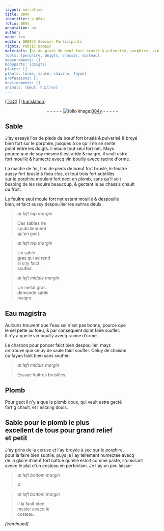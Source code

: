 ```yaml
---
layout: narrative
title: 084v
identifier: p-084v
folio: 084v
annotation: no
author:
mode: tcn
editor: GR8975 Seminar Participants
rights: Public Domain
materials: [os de pieds de bœuf fort bruslé & pulverisé, porphire, vin bouilly avecq racine d'orme, mache de fer, os de pieds de bœuf fort bruslé, feultre aussy fort bruslé, plomb, feultre, sable gras, metal gras, sable maigre, Eau magistra, eau sel, sel, vin bouilly avecq racine d'orme., charbon pour poncer, celuy de saule, Celuy de chaisne ou fayan, huitres bruslées, Plomb, plomb doux, estaing douls, ceruse, glaire d'oeuf fort battue]
tools: [porphire, doigts, chassis, costeau]
measurements: []
bodyparts: [doigts]
places: []
plants: [orme, saule, chaisne, fayan]
professions: []
environments: []
animals: [bœuf, huitres]
---
```


 <p><a href="{{ site.baseurl }}/normalized/">[TOC]</a> | <a href="{{ site.baseurl }}/texts/p-084v_tl/" target="_blank">[translation]</a></p><div class="folio" align="center">- - - - - <a href="http://gallica.bnf.fr/ark:/12148/btv1b10500001g/f174.image" target="_blank"><img src="https://cu-mkp.github.io/2017-workshop-edition/assets/photo-icon.png" alt="folio image: " style="display:inline-block; margin-bottom:-3px;"/>084v</a> - - - - - </div>  
  

## Sable

 
J'ay essayé l'<span class="m">os de <span class="add">pieds de</span> <span class="al">bœuf</span> fort bruslé & pulverisé</span> & broyé<br/> bien fort sur le <span class="tl"><span class="m">porphire</span></span>, jusques à ce qu'il <span class="sn">ne se sente<br/> point entre les <span class="tl"><span class="bp">doigts</span></span></span>. Il moule tout seul fort net. Mays<br/> pource que de soy mesme il est aride & maigre, il veult estre<br/> fort mouillé & humecté avecq <span class="m">vin bouilly avecq racine d'<span class="pa">orme</span></span>.
 
La <span class="m">mache de fer</span>, l'<span class="m">os de pieds de <span class="al">bœuf</span> fort bruslé</span>, le <span class="m">feultre<br/> aussy fort bruslé</span> à foeu clos, et tout trois fort subtillés<br/> sur le <span class="tl"><span class="m">porphire</span></span> moulent fort nect en <span class="m">plomb</span>, sans qu'il soit<br/> besoing de les recuire beaucoup, & gectant <span class="del">le</span> <span class="add">au</span> <span class="tl">chassis</span> chault<br/> ou froit.
 
Le <span class="m">feultre</span> seul moule fort net estant mouillé & despouille<br/> bien, et faict aussy despouiller les aultres deulx.
 
> *at left top margin*
> 
> 
>   Ces sables ne<br/> soubstiennent<br/> qu'un gect.
 
> *at left top margin*
> 
> 
>   Un <span class="m">sable<br/> gras</span> qui se rend<br/> si uny faict<br/> soufler.
 
> *at left middle margin*
> 
> 
>   Un <span class="m">metal gras</span><br/> demande <span class="m">sable<br/> maigre</span>.
 
 
  

## <span class="m">Eau magistra</span>

 
Aulcuns trouvent que l'<span class="m">eau sel</span> n'est pas bonne, pource que<br/> le <span class="m">sel</span> pette au foeu, & par consequent doibt faire soufler.<br/> Il n'y a que le <span class="m">vin bouilly avecq racine d'<span class="pa">orme</span>.</span>
 
Le <span class="m">charbon pour poncer</span> faict bien despouiller, mays<br/> on trouve que <span class="m">celuy de <span class="pa">saule</span></span> faict soufler. <span class="m">Celuy de <span class="pa">chaisne</span><br/> ou <span class="pa">fayan</span></span> faict bien sans soufler.
 
> *at left middle margin*
> 
> 
>   Essaye <span class="m"><span class="al">huitres</span> bruslées</span>.
 
 
  

## <span class="m">Plomb</span>

 
Pour gect il n'y a que le <span class="m">plomb doux</span>, qui veult estre gecté<br/> fort <span class="del">g</span> chault, et l'<span class="m">estaing douls</span>.
 
 
  

## Sable pour le <span class="m">plomb</span> le plus<br/> excellent de tous pour grand relief<br/> et petit

 
J'ay prins de la <span class="m">ceruse</span> et l'ay broyée à sec sur le <span class="tl"><span class="m">porphire</span></span>,<br/> pour la faire bien subtile, puys je l'ay tellem<span class="exp">ent</span> humectée avecq<br/> de la <span class="m">glaire d'oeuf fort battue</span> qu'elle estoit co<span class="exp">mm</span>e paste, s'unissant<br/> avecq le plat d'un <span class="tl">costeau</span> en perfection. Je l'ay un peu laisser
 
> *at left bottom margin*
> 
> 
>   X  
 
> *at left bottom margin*
> 
> 
>   Il la fault bien<br/> mesler avecq le<br/> <span class="tl">costeau</span>.
 
*[continued]*
 
 